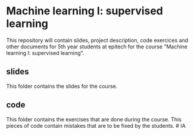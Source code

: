 # Machine learning I: supervised learning
This repository will contain slides, project description, code exercices and other documents for 5th year students at epitech for the course "Machine learning I: supervised learning".

## slides

This folder contains the slides for the course.

## code

This folder contains the exercises that are done during the course. This pieces
of code contain mistakes that are to be fixed by the students.
#   I A  
 